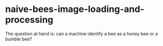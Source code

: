 # naive-bees-image-loading-and-processing
The question at hand is: can a machine identify a bee as a honey bee or a bumble bee?
